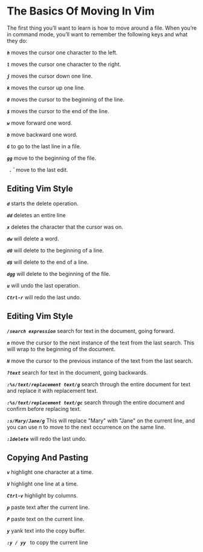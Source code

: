 <!-- @format -->

# The Basics Of Moving In Vim

The first thing you’ll want to learn is how to move around a file. When you’re in command mode, you’ll want to remember the following keys and what they do:

**_`h`_** moves the cursor one character to the left.

**_`l`_** moves the cursor one character to the right.

**_`j`_** moves the cursor down one line.

**_`k`_** moves the cursor up one line.

**_`0`_** moves the cursor to the beginning of the line.

**_`$`_** moves the cursor to the end of the line.

**_`w`_** move forward one word.

**_`b`_** move backward one word.

**_`G`_** to go to the last line in a file.

**_`gg`_** move to the beginning of the file.

**_` `. `_** move to the last edit.

## Editing Vim Style

**_`d`_** starts the delete operation.

**_`dd`_** deletes an entire line

**_`x`_** deletes the character that the cursor was on.

**_`dw`_** will delete a word.

**_`d0`_** will delete to the beginning of a line.

**_`d$`_** will delete to the end of a line.

**_`dgg`_** will delete to the beginning of the file.

**_`u`_** will undo the last operation.

**_`Ctrl-r`_** will redo the last undo.

## Editing Vim Style

**_`/search expression`_** search for text in the document, going forward.

**_`n`_** move the cursor to the next instance of the text from the last search. This will wrap to the beginning of the document.

**_`N`_** move the cursor to the previous instance of the text from the last search.

**_`?text`_** search for text in the document, going backwards.

**_`:%s/text/replacement text/g`_** search through the entire document for text and replace it with replacement text.

**_`:%s/text/replacement text/gc`_** search through the entire document and confirm before replacing text.

**_`:s/Mary/Jane/g`_** This will replace "Mary" with "Jane" on the current line, and you can use n to move to the next occurrence on the same line.

**_`:1delete`_** will redo the last undo.

## Copying And Pasting

**_`v`_** highlight one character at a time.

**_`V`_** highlight one line at a time.

**_`Ctrl-v`_** highlight by columns.

**_`p`_** paste text after the current line.

**_`P`_** paste text on the current line.

**_`y`_** yank text into the copy buffer.

**_`:y / yy `_** to copy the current line
